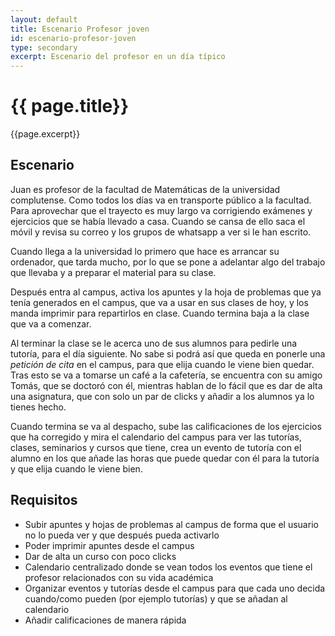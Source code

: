 ```yaml
---
layout: default
title: Escenario Profesor joven
id: escenario-profesor-joven
type: secondary
excerpt: Escenario del profesor en un día típico
---
```


# {{ page.title}}

{{page.excerpt}}

## Escenario

Juan es profesor de la facultad de Matemáticas de la universidad complutense. Como todos los días va en transporte público a la facultad. Para aprovechar que el trayecto es muy largo va corrigiendo exámenes y ejercicios que se había llevado a casa. Cuando se cansa de ello saca el móvil y revisa su correo y los grupos de whatsapp a ver si le han escrito.

Cuando llega a la universidad lo primero que hace es arrancar su ordenador, que tarda mucho, por lo que se pone a adelantar algo del trabajo que llevaba y a preparar el material para su clase. 

Después entra al campus, activa los apuntes y la hoja de problemas que ya tenía generados en el campus, que va a usar en sus clases de hoy, y los manda imprimir para repartirlos en clase. Cuando termina baja a la clase que va a comenzar. 

Al terminar la clase se le acerca uno de sus alumnos para pedirle una tutoría, para el día siguiente. No sabe si podrá así que queda en ponerle una *petición de cita* en el campus, para que elija cuando le viene bien quedar. Tras esto se va a tomarse un café a la cafetería, se encuentra con su amigo Tomás, que se doctoró con él, mientras hablan de lo fácil que es dar de alta una asignatura, que con solo un par de clicks y añadir a los alumnos ya lo tienes hecho.

Cuando termina se va al despacho, sube las calificaciones de los ejercicios que ha corregido y mira el calendario del campus para ver las tutorías, clases, seminarios y cursos que tiene, crea un evento de tutoría con el alumno en los que  añade las horas que puede quedar con él para la tutoría y que elija cuando le viene bien.

## Requisitos

+ Subir apuntes y hojas de problemas al campus de forma que el usuario no lo pueda ver y que después pueda activarlo
+ Poder imprimir apuntes desde el campus
+ Dar de alta un curso con poco clicks
+ Calendario centralizado donde se vean todos los eventos que tiene el profesor relacionados con su vida académica
+ Organizar eventos y tutorías desde el campus para que cada uno decida cuando/como pueden (por ejemplo tutorías) y que se añadan al calendario
+ Añadir calificaciones de manera rápida
